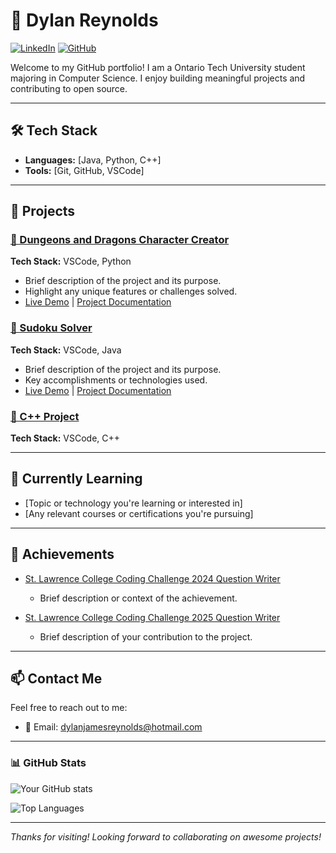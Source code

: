 # 💼 Dylan Reynolds

[![LinkedIn](https://img.shields.io/badge/LinkedIn-DylanReynolds-blue?style=flat&logo=linkedin)](https://www.linkedin.com/in/dylan-reynolds-bb6839331/)
[![GitHub](https://img.shields.io/badge/GitHub-DylanJReynolds-red?style=flat&logo=github)](https://github.com/DylanJReynolds)

Welcome to my GitHub portfolio! I am a Ontario Tech University student majoring in Computer Science. I enjoy building meaningful projects and contributing to open source.

---

## 🛠 Tech Stack

- **Languages:** [Java, Python, C++]
- **Tools:** [Git, GitHub, VSCode]

---

## 🚀 Projects

### [📁 Dungeons and Dragons Character Creator](https://github.com/your-username/project-1)
**Tech Stack:** VSCode, Python

- Brief description of the project and its purpose.
- Highlight any unique features or challenges solved.
- [Live Demo](https://your-live-demo-url.com) | [Project Documentation](https://your-project-doc-url.com)

### [📁 Sudoku Solver](https://github.com/your-username/project-2)
**Tech Stack:** VSCode, Java

- Brief description of the project and its purpose.
- Key accomplishments or technologies used.
- [Live Demo](https://your-live-demo-url.com) | [Project Documentation](https://your-project-doc-url.com)

### [📁 C++ Project](https://github.com/your-username/project-2)
**Tech Stack:** VSCode, C++

---

## 🌱 Currently Learning

- [Topic or technology you're learning or interested in]
- [Any relevant courses or certifications you're pursuing]

---

## 🎯 Achievements

- [St. Lawrence College Coding Challenge 2024 Question Writer]()
  - Brief description or context of the achievement.
  
- [St. Lawrence College Coding Challenge 2025 Question Writer]()
  - Brief description of your contribution to the project.

---

## 📫 Contact Me

Feel free to reach out to me:

- 📧 Email: [dylanjamesreynolds@hotmail.com](mailto:dylanjamesreynolds@hotmail.com)

---

### 📊 GitHub Stats

![Your GitHub stats](https://github-readme-stats.vercel.app/api?username=DylanJReynolds&show_icons=true&theme=radical)

![Top Languages](https://github-readme-stats.vercel.app/api/top-langs/?username=DylanJReynolds&layout=compact&theme=radical)

---

*Thanks for visiting! Looking forward to collaborating on awesome projects!* 
